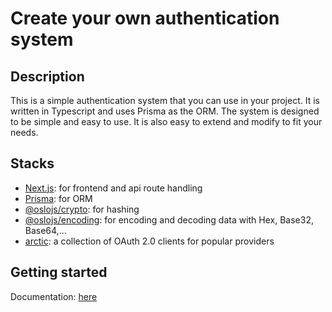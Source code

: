 # Create your own authentication system

## Description

This is a simple authentication system that you can use in your project. It is written in Typescript and uses Prisma as the ORM. The system is designed to be simple and easy to use. It is also easy to extend and modify to fit your needs.

## Stacks

- [Next.js](https://nextjs.org/): for frontend and api route handling
- [Prisma](https://www.prisma.io/): for ORM
- [@oslojs/crypto](https://crypto.oslojs.dev/): for hashing
- [@oslojs/encoding](https://encoding.oslojs.dev/): for encoding and decoding data with Hex, Base32, Base64,...
- [arctic](https://arcticjs.dev/): a collection of OAuth 2.0 clients for popular providers

## Getting started

Documentation: [here](https://tiesen.id.vn/blogs/create-your-own-authentication-system)
